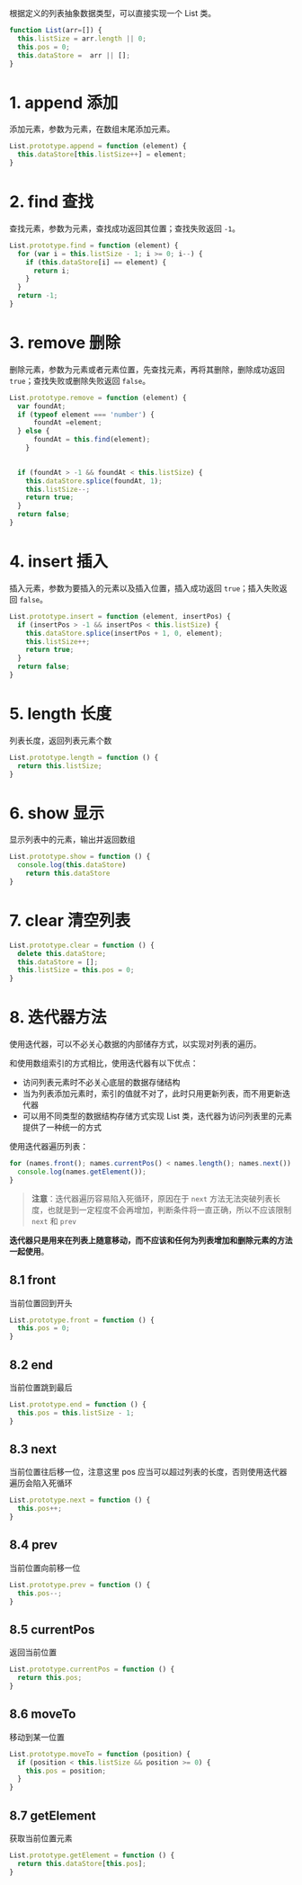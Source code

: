 根据定义的列表抽象数据类型，可以直接实现一个 List 类。
```javascript
function List(arr=[]) {
  this.listSize = arr.length || 0;
  this.pos = 0;
  this.dataStore =  arr || [];
}
```

# 1. append 添加
添加元素，参数为元素，在数组末尾添加元素。
```javascript
List.prototype.append = function (element) {
  this.dataStore[this.listSize++] = element;
}
```

# 2. find 查找
查找元素，参数为元素，查找成功返回其位置；查找失败返回 `-1`。
```javascript
List.prototype.find = function (element) {
  for (var i = this.listSize - 1; i >= 0; i--) {
    if (this.dataStore[i] == element) {
      return i;
    }
  }
  return -1;
}
```

# 3. remove 删除
删除元素，参数为元素或者元素位置，先查找元素，再将其删除，删除成功返回 `true`；查找失败或删除失败返回 `false`。
```javascript
List.prototype.remove = function (element) {
  var foundAt;
  if (typeof element === 'number') {
 	  foundAt =element;
  } else {
	  foundAt = this.find(element);
	}
  

  if (foundAt > -1 && foundAt < this.listSize) {
    this.dataStore.splice(foundAt, 1);
    this.listSize--;
    return true;
  }
  return false;
}
```

# 4. insert 插入
插入元素，参数为要插入的元素以及插入位置，插入成功返回 `true`；插入失败返回 `false`。
```javascript
List.prototype.insert = function (element, insertPos) {
  if (insertPos > -1 && insertPos < this.listSize) {
    this.dataStore.splice(insertPos + 1, 0, element);
    this.listSize++;
    return true;
  }
  return false;
}
```

# 5. length 长度
列表长度，返回列表元素个数
```javascript
List.prototype.length = function () {
  return this.listSize;
}
```

# 6. show 显示
显示列表中的元素，输出并返回数组
```javascript
List.prototype.show = function () {
  console.log(this.dataStore)
	return this.dataStore
}
```

# 7. clear 清空列表
```javascript
List.prototype.clear = function () {
  delete this.dataStore;
  this.dataStore = [];
  this.listSize = this.pos = 0;
}
```

# 8. 迭代器方法
使用迭代器，可以不必关心数据的内部储存方式，以实现对列表的遍历。

和使用数组索引的方式相比，使用迭代器有以下优点：
- 访问列表元素时不必关心底层的数据存储结构
- 当为列表添加元素时，索引的值就不对了，此时只用更新列表，而不用更新迭代器
- 可以用不同类型的数据结构存储方式实现 List 类，迭代器为访问列表里的元素提供了一种统一的方式

使用迭代器遍历列表：
```javascript
for (names.front(); names.currentPos() < names.length(); names.next()) {
  console.log(names.getElement());
}
```

> **注意**：迭代器遍历容易陷入死循环，原因在于 `next` 方法无法突破列表长度，也就是到一定程度不会再增加，判断条件将一直正确，所以不应该限制 `next` 和 `prev`

**迭代器只是用来在列表上随意移动，而不应该和任何为列表增加和删除元素的方法一起使用**。

## 8.1 front 
当前位置回到开头
```javascript
List.prototype.front = function () {
  this.pos = 0;
}
```

## 8.2 end
当前位置跳到最后
```javascript
List.prototype.end = function () {
  this.pos = this.listSize - 1;
}
```

## 8.3 next
当前位置往后移一位，注意这里 pos 应当可以超过列表的长度，否则使用迭代器遍历会陷入死循环
```javascript
List.prototype.next = function () {
  this.pos++;
}
```

## 8.4 prev
当前位置向前移一位
```javascript
List.prototype.prev = function () {
  this.pos--;
}
```

## 8.5 currentPos
返回当前位置
```javascript
List.prototype.currentPos = function () {
  return this.pos;
}
```

## 8.6 moveTo
移动到某一位置
```javascript
List.prototype.moveTo = function (position) {
  if (position < this.listSize && position >= 0) {
    this.pos = position;
  }
}
```

## 8.7 getElement
获取当前位置元素
```javascript
List.prototype.getElement = function () {
  return this.dataStore[this.pos];
}
```
